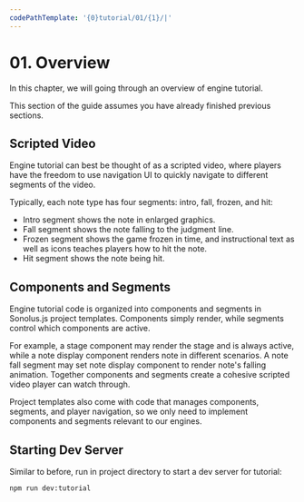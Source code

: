 ```yaml
---
codePathTemplate: '{0}tutorial/01/{1}/|'
---
```


# 01. Overview

In this chapter, we will going through an overview of engine tutorial.

This section of the guide assumes you have already finished previous sections.

## Scripted Video

Engine tutorial can best be thought of as a scripted video, where players have the freedom to use navigation UI to quickly navigate to different segments of the video.

Typically, each note type has four segments: intro, fall, frozen, and hit:

-   Intro segment shows the note in enlarged graphics.
-   Fall segment shows the note falling to the judgment line.
-   Frozen segment shows the game frozen in time, and instructional text as well as icons teaches players how to hit the note.
-   Hit segment shows the note being hit.

## Components and Segments

Engine tutorial code is organized into components and segments in Sonolus.js project templates. Components simply render, while segments control which components are active.

For example, a stage component may render the stage and is always active, while a note display component renders note in different scenarios. A note fall segment may set note display component to render note's falling animation. Together components and segments create a cohesive scripted video player can watch through.

Project templates also come with code that manages components, segments, and player navigation, so we only need to implement components and segments relevant to our engines.

## Starting Dev Server

Similar to before, run in project directory to start a dev server for tutorial:

```bash
npm run dev:tutorial
```
